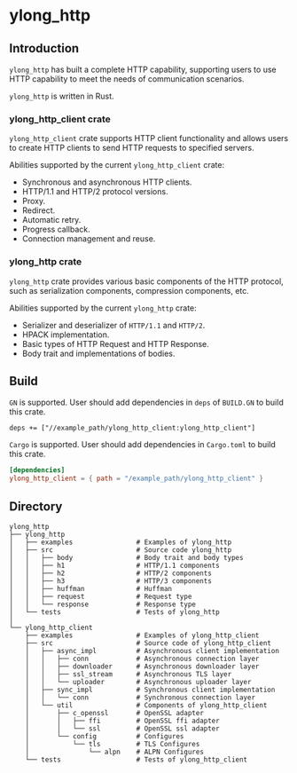 # ylong_http

## Introduction

`ylong_http` has built a complete HTTP capability, supporting users to use HTTP
capability to meet the needs of communication scenarios.

`ylong_http` is written in Rust.

### ylong_http_client crate

`ylong_http_client` crate supports HTTP client functionality and allows users
to create HTTP clients to send HTTP requests to specified servers.

Abilities supported by the current `ylong_http_client` crate:

- Synchronous and asynchronous HTTP clients.
- HTTP/1.1 and HTTP/2 protocol versions.
- Proxy.
- Redirect.
- Automatic retry.
- Progress callback.
- Connection management and reuse.

### ylong_http crate

`ylong_http` crate provides various basic components of the HTTP protocol, such
as serialization components, compression components, etc. 

Abilities supported by the current `ylong_http` crate:

- Serializer and deserializer of `HTTP/1.1` and `HTTP/2`.
- HPACK implementation.
- Basic types of HTTP Request and HTTP Response.
- Body trait and implementations of bodies.

## Build

`GN` is supported. User should add dependencies in `deps` of `BUILD.GN` to build this crate.

```gn
deps += ["//example_path/ylong_http_client:ylong_http_client"]
```

`Cargo` is supported. User should add dependencies in ```Cargo.toml``` to build this crate.

```toml
[dependencies]
ylong_http_client = { path = "/example_path/ylong_http_client" }
```

## Directory

```text
ylong_http
├── ylong_http
│   ├── examples                # Examples of ylong_http
│   ├── src                     # Source code ylong_http
│   │   ├── body                # Body trait and body types
│   │   ├── h1                  # HTTP/1.1 components
│   │   ├── h2                  # HTTP/2 components
│   │   ├── h3                  # HTTP/3 components
│   │   ├── huffman             # Huffman
│   │   ├── request             # Request type
│   │   └── response            # Response type
│   └── tests                   # Tests of ylong_http
│
└── ylong_http_client
    ├── examples                # Examples of ylong_http_client
    ├── src                     # Source code of ylong_http_client
    │   ├── async_impl          # Asynchronous client implementation
    │   │   ├── conn            # Asynchronous connection layer
    │   │   ├── downloader      # Asynchronous downloader layer
    │   │   ├── ssl_stream      # Asynchronous TLS layer
    │   │   └── uploader        # Asynchronous uploader layer
    │   ├── sync_impl           # Synchronous client implementation
    │   │   └── conn            # Synchronous connection layer
    │   └── util                # Components of ylong_http_client  
    │       ├── c_openssl       # OpenSSL adapter
    │       │   ├── ffi         # OpenSSL ffi adapter
    │       │   └── ssl         # OpenSSL ssl adapter 
    │       └── config          # Configures
    │           └── tls         # TLS Configures
    │               └── alpn    # ALPN Configures
    └── tests                   # Tests of ylong_http_client
```